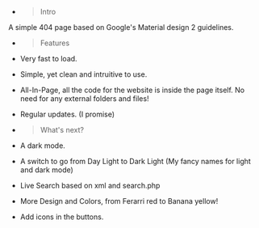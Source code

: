 - > Intro 

A simple 404 page based on Google's Material design 2 guidelines.

- > Features
- Very fast to load. 
- Simple, yet clean and intruitive to use.
- All-In-Page, all the code for the website is inside the page itself. No need for any external folders and files!
- Regular updates. (I promise)

- > What's next?

- A dark mode.
- A switch to go from Day Light to Dark Light (My fancy names for light and dark mode)
- Live Search based on xml and search.php
- More Design and Colors, from Ferarri red to Banana yellow!
- Add icons in the buttons.
